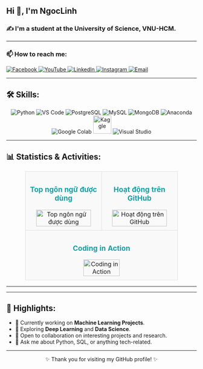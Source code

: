 <h2 align="left">Hi 👋, I'm NgocLinh</h2>
<p align="left">
  <h3 align="left">✍ I'm a student at the University of Science, VNU-HCM.</h3>
</p>

---
### 📫 How to reach me:
<div align="left">
  <a href="https://www.facebook.com/profile.php?id=100030448200454&locale=vi_VN" target="_blank">
    <img src="https://img.icons8.com/fluency/32/facebook-new.png" alt="Facebook" title="Facebook"/>
  </a>
  <a href="https://www.youtube.com/@noichao005" target="_blank">
    <img src="https://img.icons8.com/fluency/32/youtube-play.png" alt="YouTube" title="YouTube"/>
  </a>
  <a href="https://www.linkedin.com/in/ng%E1%BB%8Dc-linh-phan-th%E1%BB%8B-a07246352" target="_blank">
    <img src="https://img.icons8.com/fluency/32/linkedin.png" alt="LinkedIn" title="LinkedIn"/>
  </a>
  <a href="https://instagram.com/n_nlyh" target="_blank">
    <img src="https://img.icons8.com/fluency/32/instagram-new.png" alt="Instagram" title="Instagram"/>
  </a>
  <a href="mailto:noichao_007@gmail.com" target="_blank">
    <img src="https://img.icons8.com/fluency/32/gmail.png" alt="Email" title="Email"/>
  </a>
</div>

---

## 🛠 Skills:
<div align="center">
  <img src="https://img.icons8.com/color/48/000000/python--v1.png" alt="Python" title="Python"/>
  <img src="https://img.icons8.com/color/48/000000/visual-studio-code-2019.png" alt="VS Code" title="VS Code"/>
  <img src="https://img.icons8.com/color/48/000000/postgreesql.png" alt="PostgreSQL" title="PostgreSQL"/>
  <img src="https://img.icons8.com/color/48/000000/mysql-logo.png" alt="MySQL" title="MySQL"/>
  <img src="https://img.icons8.com/color/48/000000/mongodb.png" alt="MongoDB" title="MongoDB"/>
  <img src="https://img.icons8.com/dusk/48/000000/anaconda.png" alt="Anaconda" title="Anaconda"/>
  <img src="https://img.icons8.com/color/48/000000/google-colab.png" alt="Google Colab" title="Google Colab"/>
  <img src="https://cdn.jsdelivr.net/gh/devicons/devicon/icons/kaggle/kaggle-original-wordmark.svg" alt="Kaggle" width="48" height="48" title="Kaggle"/>
  <img src="https://img.icons8.com/color/48/null/visual-studio--v2.png" alt="Visual Studio" title="Visual Studio"/>
</div>

---

## 📊 Statistics & Activities:
<div align="center">
  <table style="width:80%; border-collapse: collapse; text-align: center;">
    <tr>
      <td style="width:50%; padding: 10px; vertical-align: top; background-color: #f9f9f9; border: 1px solid #ddd;">
        <h3 style="color: #179fa3;">Top ngôn ngữ được dùng</h3>
        <img src="https://github-readme-stats.vercel.app/api/top-langs/?username=nlinhpt&bg_color=FFFFFF00&text_color=179fa3&layout=compact&hide=CSS&langs_count=10" alt="Top ngôn ngữ được dùng" width="90%"/>
      </td>
      <td style="width:50%; padding: 10px; vertical-align: top; background-color: #f9f9f9; border: 1px solid #ddd;">
        <h3 style="color: #179fa3;">Hoạt động trên GitHub</h3>
        <img src="https://github-readme-stats.vercel.app/api?username=nlinhpt&bg_color=FFFFFF00&text_color=179fa3&show_icons=true&count_private=true&include_all_commits=true" alt="Hoạt động trên GitHub" width="90%"/>
      </td>
    </tr>
    <tr>
      <td colspan="2" style="padding: 10px; background-color: #f9f9f9; border: 1px solid #ddd;">
        <h3 style="color: #179fa3;">Coding in Action</h3>
        <img src="https://cdn.dribbble.com/users/1787323/screenshots/7470213/media/d5a4462755c5c2e1bcb64440f6106b36.gif" alt="Coding in Action" width="50%" style="border-radius: 10px;"/>
      </td>
    </tr>
  </table>
</div>

---



---

## 🌟 Highlights:
- 🔭 Currently working on **Machine Learning Projects**.
- 🌱 Exploring **Deep Learning** and **Data Science**.
- 🤝 Open to collaboration on interesting projects and research.
- 💬 Ask me about Python, SQL, or anything tech-related.

---

<p align="center">✨ Thank you for visiting my GitHub profile! ✨</p>
